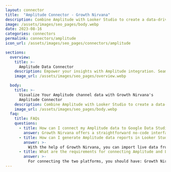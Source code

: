 ```yaml
---
layout: connector
title:  "Amplitude Connector - Growth Nirvana"
description: Combine Amplitude with Looker Studio to create a data-driven foundation for decision-making.
image: /assets/images/seo_pages/body.webp
date: 2023-08-16
categories: connectors
permalink: connectors/amplitude
icon_url: /assets/images/seo_pages/connectors/amplitude

sections:
  overview:
    title: >-
      Amplitude Data Connector
    description: Empower your insights with Amplitude integration. Seamlessly merge the power of user behavior data with Looker Studio's analytical prowess, unveiling patterns and insights that shape your data-driven strategies.
    image_url: /assets/images/seo_pages/overview.webp

  body:
    title: >-
      Visualize Your Amplitude channel data with Growth Nirvana's
      Amplitude Connector
    description: Combine Amplitude with Looker Studio to create a data-driven foundation for decision-making.
    image_url: /assets/images/seo_pages/body.webp
  faq:
    title: FAQs
    questions:
      - title: How can I connect my Amplitude data to Google Data Studio/Looker Studio?
        answer: Growth Nirvana offers a straightforward no-code interface to connect to Amplitude data sources.
      - title: How can I generate Amplitude data reports in Looker Studio?
        answer: >-
          With the help of Growth Nirvana, you can import live data from Amplitude into Looker Studio. These data can be viewed in charts, tables, and dashboards to generate branded reports that can be shared instantly.
      - title: What are the requirements for connecting Amplitude and Looker Studio?
        answer: >-
          For connecting the two platforms, you should have: Growth Nirvana Account and Amplitude Ads Account
---
```

